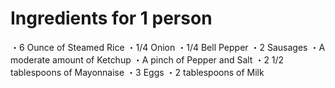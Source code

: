 # Ingredients for 1 person
・6 Ounce of Steamed Rice 
・1/4 Onion 
・1/4 Bell Pepper 
・2 Sausages 
・A moderate amount of Ketchup 
・A pinch of Pepper and Salt
・2 1/2 tablespoons of Mayonnaise 
・3 Eggs 
・2 tablespoons of Milk 
